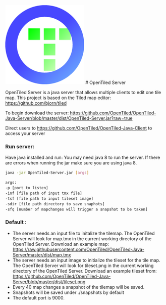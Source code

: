 <img src="https://raw.githubusercontent.com/OpenTiled/OpenTiled-Java-Server/master/logos/OpenTiledLogo.png" width="250">
# OpenTiled Server

OpenTiled Server is a java server that allows multiple clients to edit one tile map. This project is based on the Tiled map editor: https://github.com/bjorn/tiled

To begin download the server: https://github.com/OpenTiled/OpenTiled-Java-Server/blob/master/dist/OpenTiled-Server.jar?raw=true

Direct users to https://github.com/OpenTiled/OpenTiled-Java-Client to access your server

### Run server:
Have java installed and run:
You may need java 8 to run the server. If there are errors when running the jar make sure you are using java 8.
```sh
java -jar OpenTiled-Server.jar [args]
```

```sh
args:
-p [port to listen]
-inf [file path of input tmx file]
-tsf [file path to input tileset image]
-sdir [file path directory to save snaphots]
-sfq [number of mapchanges will trigger a snapshot to be taken]
```
### Default :
- The server needs an input file to initalize the tilemap. The OpenTiled Server will look for map.tmx in the current working directory of the OpenTiled Server. Download an example map: https://raw.githubusercontent.com/OpenTiled/OpenTiled-Java-Server/master/dist/map.tmx
- The server needs an input image to initialize the tileset for the tile map. The OpenTiled Server will look for tileset.png in the current working directory of the OpenTiled Server. Download an example tileset from: https://github.com/OpenTiled/OpenTiled-Java-Server/blob/master/dist/tileset.png
- Every 40 map changes a snapshot of the tilemap will be saved.
- Snapshots will be saved under ./snapshots by default
- The default port is 9000.